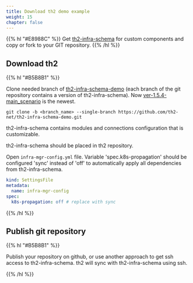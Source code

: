 ```yaml
---
title: Download th2 demo example
weight: 15
chapter: false
---
```


{{% hl "#E8988C" %}}
Get [th2-infra-schema](https://github.com/th2-net/th2-infra-demo-configuration) for custom components and copy or fork to your GIT repository.
{{% /hl %}}

## Download th2

{{% hl "#B5B8B1" %}}

Clone needed branch of [th2-infra-schema-demo](https://github.com/th2-net/th2-infra-schema-demo/tree/master) 
(each branch of the git repository contains a version of th2-infra-schema). 
Now [ver-1.5.4-main_scenario](https://github.com/th2-net/th2-infra-schema-demo/tree/ver-1.5.4-main_scenario) is the newest.

```shell
git clone -b <branch_name> --single-branch https://github.com/th2-net/th2-infra-schema-demo.git
```

th2-infra-schema contains modules and connections configuration that is customizable.

th2-infra-schema should be placed in th2 repository.

Open `infra-mgr-config.yml` file. Variable 'spec.k8s-propagation' should be configured 'sync' instead of 'off' to automatically apply all dependencies from th2-infra-schema.

```yml
kind: SettingsFile
metadata:
  name: infra-mgr-config
spec:
  k8s-propagation: off # replace with sync
```
{{% /hl %}}

## Publish git repository

{{% hl "#B5B8B1" %}}

Publish your repository on github, or use another approach to get ssh access to th2-infra-schema. th2 will sync 
with th2-infra-schema using ssh.

{{% /hl %}}
